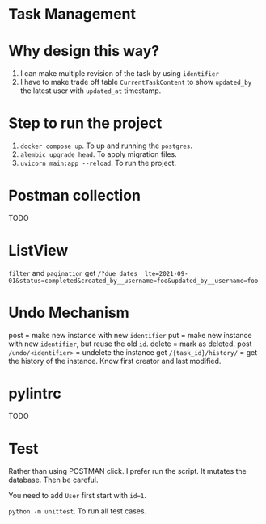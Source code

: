 # Task Management

# Why design this way?
1. I can make multiple revision of the task by using `identifier`
2. I have to make trade off table `CurrentTaskContent` to show `updated_by` the latest user with `updated_at` timestamp.

# Step to run the project
1. `docker compose up`. To up and running the `postgres`.
2. `alembic upgrade head`. To apply migration files.
3. `uvicorn main:app --reload`. To run the project.

# Postman collection
TODO

# ListView
`filter` and `pagination`
get `/?due_dates__lte=2021-09-01&status=completed&created_by__username=foo&updated_by__username=foo`

# Undo Mechanism
post = make new instance with new `identifier` 
put = make new instance with new `identifier`, but reuse the old `id`.
delete = mark as deleted.
post `/undo/<identifier>` = undelete the instance
get `/{task_id}/history/` = get the history of the instance. Know first creator and last modified.



# pylintrc
TODO

# Test
Rather than using POSTMAN click. I prefer run the script.
It mutates the database. Then be careful.

You need to add `User` first start with `id=1`.

`python -m unittest`. To run all test cases.
